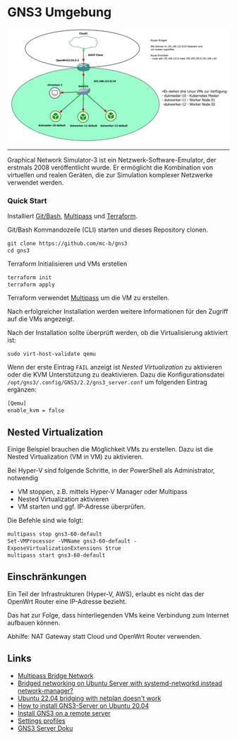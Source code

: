 GNS3 Umgebung
=============

![](images/gns3.png)

- - - 

Graphical Network Simulator-3 ist ein Netzwerk-Software-Emulator, der erstmals 2008 veröffentlicht wurde. Er ermöglicht die Kombination von virtuellen und realen Geräten, die zur Simulation komplexer Netzwerke verwendet werden.

### Quick Start

Installiert [Git/Bash](https://git-scm.com/downloads), [Multipass](https://multipass.run/) und [Terraform](https://www.terraform.io/).

Git/Bash Kommandozeile (CLI) starten und dieses Repository clonen.

    git clone https://github.com/mc-b/gns3
    cd gns3
    
Terraform Initialisieren und VMs erstellen

    terraform init
    terraform apply
    
Terraform verwendet [Multipass](https://multipass.run/) um die VM zu erstellen.

Nach erfolgreicher Installation werden weitere Informationen für den Zugriff auf die VMs angezeigt.

Nach der Installation sollte überprüft werden, ob die Virtualisierung aktiviert ist:    

    sudo virt-host-validate qemu
    
Wenn der erste Eintrag `FAIL` anzeigt ist *Nested Virtualization* zu aktivieren oder die KVM Unterstützung zu deaktivieren. Dazu die Konfigurationsdatei `/opt/gns3/.config/GNS3/2.2/gns3_server.conf` um folgenden Eintrag ergänzen:

    [Qemu]
    enable_kvm = false


Nested Virtualization
---------------------

Einige Beispiel brauchen die Möglichkeit VMs zu erstellen. Dazu ist die Nested Virtualization (VM in VM) zu aktivieren.

Bei Hyper-V sind folgende Schritte, in der PowerShell als Administrator, notwendig
* VM stoppen, z.B. mittels Hyper-V Manager oder Multipass 
* Nested Virtualization aktivieren
* VM starten und ggf. IP-Adresse überprüfen.

Die Befehle sind wie folgt: 

    multipass stop gns3-60-default
    Set-VMProcessor -VMName gns3-60-default -ExposeVirtualizationExtensions $true
    multipass start gns3-60-default
    
Einschränkungen
---------------

Ein Teil der Infrastrukturen (Hyper-V, AWS), erlaubt es nicht das der OpenWrt Router eine IP-Adresse bezieht.

Das hat zur Folge, dass hinterliegenden VMs keine Verbindung zum Internet aufbauen können.

Abhilfe: NAT Gateway statt Cloud und OpenWrt Router verwenden.

Links
-----

* [Multipass Bridge Network](https://multipass.run/docs/create-an-instance#heading--bridging)
* [Bridged networking on Ubuntu Server with systemd-networkd instead network-manager?](https://discourse.ubuntu.com/t/bridged-networking-on-ubuntu-server-with-systemd-networkd-instead-network-manager/30235)
* [Ubuntu 22.04 bridging with netplan doesn't work](https://askubuntu.com/questions/1416713/ubuntu-22-04-bridging-with-netplan-doesnt-work)
* [How to install GNS3-Server on Ubuntu 20.04](https://securitynetworkinglinux.wordpress.com/2021/01/13/how-to-install-gns3-server-on-ubuntu-20-04/)
* [Install GNS3 on a remote server](https://docs.gns3.com/docs/getting-started/installation/remote-server/)
* [Settings profiles](https://docs.gns3.com/docs/using-gns3/advanced/settings-profiles/)
* [GNS3 Server Doku](https://gns3-server.readthedocs.io/en/stable/index.html)
